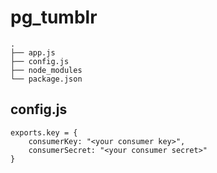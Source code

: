 # pg_tumblr

```
.
├── app.js
├── config.js
├── node_modules
└── package.json
````

## config.js

```
exports.key = {
    consumerKey: "<your consumer key>",
    consumerSecret: "<your consumer secret>"
}
```
